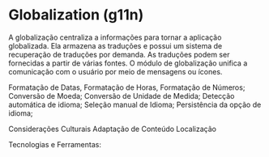 # Globalization (g11n)

A globalização centraliza a informações para tornar a aplicação globalizada. Ela armazena as traduções e possui um sistema de recuperação de traduções por demanda. As traduções podem ser fornecidas a partir de várias fontes. O módulo de globalização unifica a comunicação com o usuário por meio de mensagens ou ícones.

Formatação de Datas, Formatação de Horas, Formatação de Números; Conversão de Moeda; Conversão de Unidade de Medida; Detecção automática de idioma; Seleção manual de Idioma; Persistência da opção de idioma; 

Considerações Culturais
Adaptação de Conteúdo
Localização

Tecnologias e Ferramentas:

